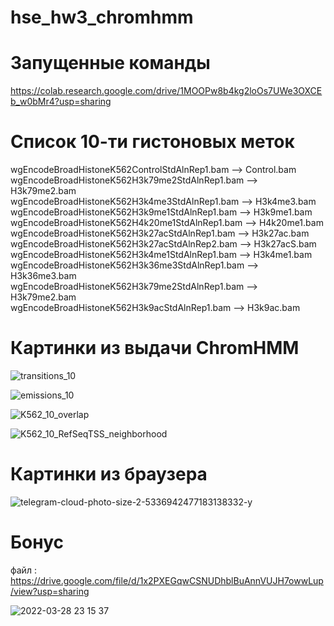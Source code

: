 # hse_hw3_chromhmm
# Запущенные команды

https://colab.research.google.com/drive/1MOOPw8b4kg2loOs7UWe3OXCEb_w0bMr4?usp=sharing

# Список 10-ти гистоновых меток
wgEncodeBroadHistoneK562ControlStdAlnRep1.bam --> Control.bam  
wgEncodeBroadHistoneK562H3k79me2StdAlnRep1.bam   --> H3k79me2.bam  
wgEncodeBroadHistoneK562H3k4me3StdAlnRep1.bam    --> H3k4me3.bam  
wgEncodeBroadHistoneK562H3k9me1StdAlnRep1.bam    --> H3k9me1.bam  
wgEncodeBroadHistoneK562H4k20me1StdAlnRep1.bam   --> H4k20me1.bam  
wgEncodeBroadHistoneK562H3k27acStdAlnRep1.bam    --> H3k27ac.bam  
wgEncodeBroadHistoneK562H3k27acStdAlnRep2.bam    --> H3k27acS.bam  
wgEncodeBroadHistoneK562H3k4me1StdAlnRep1.bam    --> H3k4me1.bam  
wgEncodeBroadHistoneK562H3k36me3StdAlnRep1.bam   --> H3k36me3.bam  
wgEncodeBroadHistoneK562H3k79me2StdAlnRep1.bam   --> H3k79me2.bam  
wgEncodeBroadHistoneK562H3k9acStdAlnRep1.bam     --> H3k9ac.bam  

# Картинки из выдачи ChromHMM
![transitions_10](https://user-images.githubusercontent.com/30021669/160472704-bff0861a-7c82-4600-b544-4f9082829605.png)

![emissions_10](https://user-images.githubusercontent.com/30021669/160472715-01ce3514-d4ce-43cb-a32c-d26bb3655222.png)

![K562_10_overlap](https://user-images.githubusercontent.com/30021669/160472721-4cd63cd3-0acb-4f17-85ea-19b372bee9e2.png)

![K562_10_RefSeqTSS_neighborhood](https://user-images.githubusercontent.com/30021669/160472747-136f9b91-6e69-4091-a1ab-187169501992.png)


# Картинки из браузера
![telegram-cloud-photo-size-2-5336942477183138332-y](https://user-images.githubusercontent.com/30021669/160471414-aebbd532-167a-486f-a87a-abf18807403b.jpg)

# Бонус
файл : https://drive.google.com/file/d/1x2PXEGqwCSNUDhblBuAnnVUJH7owwLup/view?usp=sharing

![2022-03-28 23 15 37](https://user-images.githubusercontent.com/30021669/160479648-1508ff99-4401-4669-8ca5-aceebc7e9f98.jpg)

